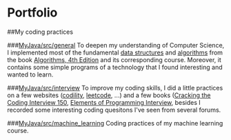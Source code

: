 Portfolio
=========

##My coding practices

###[MyJava/src/general](https://github.com/humpydonkey/Portfolio/tree/master/MyJava/src/general)
To deepen my understanding of Computer Science, I implemented most of the fundamental [data structures](https://github.com/humpydonkey/Portfolio/tree/master/MyJava/src/general/datastructure) and [algorithms](https://github.com/humpydonkey/Portfolio/tree/master/MyJava/src/general/algorithms) from the book [Algorithms, 4th Edition](http://algs4.cs.princeton.edu/home/) and its corresponding course.
Moreover, it contains some simple programs of a technology that I found interesting and wanted to learn.

###[MyJava/src/interview](https://github.com/humpydonkey/Portfolio/tree/master/MyJava/src/interview)
To improve my coding skills, I did a little practices on a few websites ([codility](https://codility.com/programmers/), [leetcode](https://leetcode.com/), ...) and a few books ([Cracking the Coding Interview 150](http://www.amazon.com/gp/product/098478280X/), [Elements of Programming Interview](http://www.amazon.com/Elements-Programming-Interviews-Insiders-Guide/dp/1479274836), besides I recorded some interesting coding quesitons I've seen from several forums.

###[MyJava/src/machine_learning](https://github.com/humpydonkey/Portfolio/tree/master/MyJava/src/machine_learning)
Coding practices of my machine learning course.
